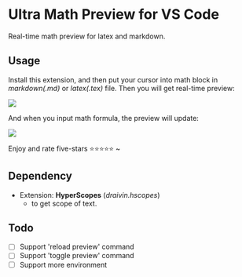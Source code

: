 # Ultra Math Preview for VS Code

Real-time math preview for latex and markdown.

## Usage

Install this extension, and then put your cursor into math block in *markdown(.md)* or *latex(.tex)* file. Then you will get real-time preview:

![](https://raw.githubusercontent.com/yfzhao20/vscode-ultra-math-preview/main/image/test1.gif)

And when you input math formula, the preview will update:

![](https://raw.githubusercontent.com/yfzhao20/vscode-ultra-math-preview/main/image/test2.gif)


Enjoy and rate five-stars ⭐⭐⭐⭐⭐ ~

## Dependency

- Extension: **HyperScopes** (*draivin.hscopes*) 
    - to get scope of text.

## Todo

- [ ] Support 'reload preview' command
- [ ] Support 'toggle preview' command
- [ ] Support more environment
